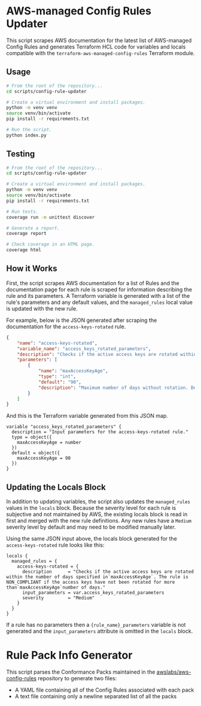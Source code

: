 # AWS-managed Config Rules Updater

This script scrapes AWS documentation for the latest list of AWS-managed Config Rules and generates Terraform HCL code for variables and locals compatible with the `terraform-aws-managed-config-rules` Terraform module.

## Usage

```bash
# From the root of the repository...
cd scripts/config-rule-updater

# Create a virtual environment and install packages.
python -m venv venv
source venv/bin/activate
pip install -r requirements.txt

# Run the script.
python index.py
```

## Testing

```bash
# From the root of the repository...
cd scripts/config-rule-updater

# Create a virtual environment and install packages.
python -m venv venv
source venv/bin/activate
pip install -r requirements.txt

# Run tests.
coverage run -m unittest discover

# Generate a report.
coverage report

# Check coverage in an HTML page.
coverage html
```

## How it Works

First, the script scrapes AWS documentation for a list of Rules and the documentation page for each rule is scraped for information describing the rule and its parameters. A Terraform variable is generated with a list of the rule's parameters and any default values, and the `managed_rules` local value is updated with the new rule.

For example, below is the JSON generated after scraping the documentation for the `access-keys-rotated` rule.

```json
{
    "name": "access-keys-rotated",
    "variable_name": "access_keys_rotated_parameters",
    "description": "Checks if the active access keys are rotated within the number of days specified in`maxAccessKeyAge`. The rule is NON_COMPLIANT if the access keys have not been rotated for more than`maxAccessKeyAge`number of days.",
    "parameters": [
        {
            "name": "maxAccessKeyAge",
            "type": "int",
            "default": "90",
            "description": "Maximum number of days without rotation. Default 90."
        }
    ]
}
```

And this is the Terraform variable generated from this JSON map.

```hcl
variable "access_keys_rotated_parameters" {
  description = "Input parameters for the access-keys-rotated rule."
  type = object({
    maxAccessKeyAge = number
  })
  default = object({
    maxAccessKeyAge = 90
  })
}
```

## Updating the Locals Block

In addition to updating variables, the script also updates the `managed_rules` values in the `locals` block. Because the severity level for each rule is subjective and not maintained by AWS, the existing locals block is read in first and merged with the new rule definitions. Any new rules have a `Medium` severity level by default and may need to be modified manually later.

Using the same JSON input above, the locals block generated for the `access-keys-rotated` rule looks like this:

```hcl
locals {
  managed_rules = {
    access-keys-rotated = {
      description      = "Checks if the active access keys are rotated within the number of days specified in`maxAccessKeyAge`. The rule is NON_COMPLIANT if the access keys have not been rotated for more than`maxAccessKeyAge`number of days."
      input_parameters = var.access_keys_rotated_parameters
      severity         = "Medium"
    }
  }
}
```

If a rule has no parameters then a `{rule_name}_parameters` variable is not generated and the `input_parameters` attribute is omitted in the `locals` block.

# Rule Pack Info Generator

This script parses the Conformance Packs maintained in the [awslabs/aws-config-rules](https://github.com/awslabs/aws-config-rules) repository to generate two files:

  - A YAML file containing all of the Config Rules associated with each pack
  - A text file containing only a newline separated list of all the packs